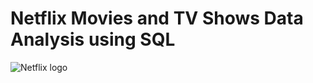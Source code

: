 #      Netflix Movies and TV Shows Data Analysis using SQL
![Netflix logo](https://wallpapercave.com/wp/wp5063338.jpg)
